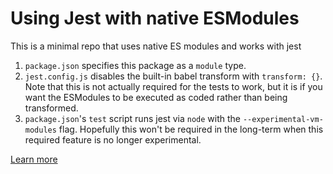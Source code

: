 # Using Jest with native ESModules

This is a minimal repo that uses native ES modules and works with jest

1. `package.json` specifies this package as a `module` type.
2. `jest.config.js` disables the built-in babel transform with `transform: {}`.
   Note that this is not actually required for the tests to work, but it is if
   you want the ESModules to be executed as coded rather than being transformed.
3. `package.json`'s `test` script runs jest via `node` with the
   `--experimental-vm-modules` flag. Hopefully this won't be required in the
   long-term when this required feature is no longer experimental.

[Learn more](https://jestjs.io/docs/ecmascript-modules)
